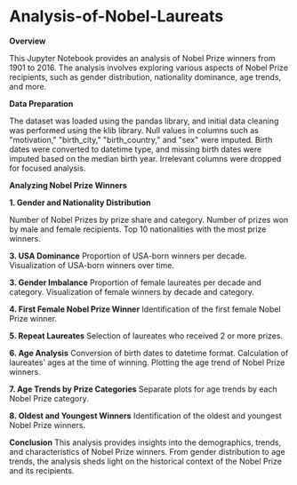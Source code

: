 # Analysis-of-Nobel-Laureats

**Overview**

This Jupyter Notebook provides an analysis of Nobel Prize winners from 1901 to 2016. The analysis involves exploring various aspects of Nobel Prize recipients, such as gender distribution, nationality dominance, age trends, and more.

**Data Preparation**

The dataset was loaded using the pandas library, and initial data cleaning was performed using the klib library. Null values in columns such as "motivation," "birth_city," "birth_country," and "sex" were imputed. Birth dates were converted to datetime type, and missing birth dates were imputed based on the median birth year. Irrelevant columns were dropped for focused analysis.

**Analyzing Nobel Prize Winners**

**1. Gender and Nationality Distribution**
    
Number of Nobel Prizes by prize share and category.
Number of prizes won by male and female recipients.
Top 10 nationalities with the most prize winners.

**3. USA Dominance**
Proportion of USA-born winners per decade.
Visualization of USA-born winners over time.

**3. Gender Imbalance**
Proportion of female laureates per decade and category.
Visualization of female winners by decade and category.

**4. First Female Nobel Prize Winner**
Identification of the first female Nobel Prize winner.

**5. Repeat Laureates**
Selection of laureates who received 2 or more prizes.

**6. Age Analysis**
Conversion of birth dates to datetime format.
Calculation of laureates' ages at the time of winning.
Plotting the age trend of Nobel Prize winners.

**7. Age Trends by Prize Categories**
Separate plots for age trends by each Nobel Prize category.

**8. Oldest and Youngest Winners**
Identification of the oldest and youngest Nobel Prize winners.

**Conclusion**
This analysis provides insights into the demographics, trends, and characteristics of Nobel Prize winners. From gender distribution to age trends, the analysis sheds light on the historical context of the Nobel Prize and its recipients.
